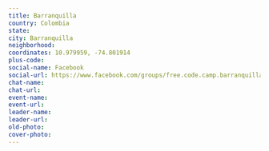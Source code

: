 ```yaml
---
title: Barranquilla
country: Colombia
state: 
city: Barranquilla
neighborhood: 
coordinates: 10.979959, -74.801914
plus-code:
social-name: Facebook
social-url: https://www.facebook.com/groups/free.code.camp.barranquilla.co
chat-name:
chat-url:
event-name:
event-url:
leader-name:
leader-url:
old-photo: 
cover-photo:
---
```

